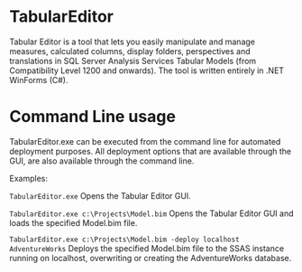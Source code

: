 # TabularEditor
Tabular Editor is a tool that lets you easily manipulate and manage measures, calculated columns, display folders, perspectives and translations in SQL Server Analysis Services Tabular Models (from Compatibility Level 1200 and onwards). The tool is written entirely in .NET WinForms (C#).

# Command Line usage
TabularEditor.exe can be executed from the command line for automated deployment purposes. All deployment options that are available through the GUI, are also available through the command line.

Examples:

`TabularEditor.exe`
Opens the Tabular Editor GUI.

`TabularEditor.exe c:\Projects\Model.bim`
Opens the Tabular Editor GUI and loads the specified Model.bim file.

`TabularEditor.exe c:\Projects\Model.bim -deploy localhost AdventureWorks`
Deploys the specified Model.bim file to the SSAS instance running on localhost, overwriting or creating the AdventureWorks database.
